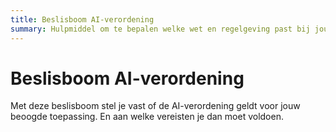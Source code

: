 ```yaml
---
title: Beslisboom AI-verordening
summary: Hulpmiddel om te bepalen welke wet en regelgeving past bij jouw type AI a.d.h.v. de AI Verordering
---
```

# Beslisboom AI-verordening
Met deze beslisboom stel je vast of de AI-verordening geldt voor jouw beoogde toepassing. En aan welke vereisten je dan moet voldoen.

<div id="app">
<script src="https://github.com/MinBZK/ai-act-decisiontree/releases/download/1.1.7/index.js"></script>
</div>
